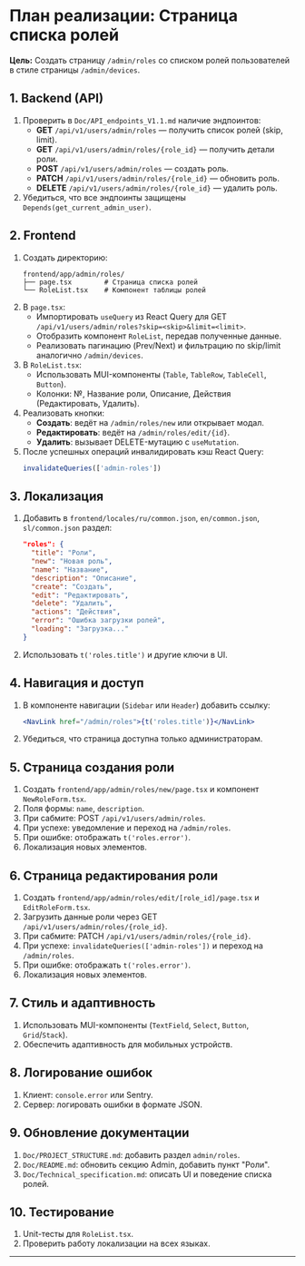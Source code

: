 # План реализации: Страница списка ролей

**Цель:** Создать страницу `/admin/roles` со списком ролей пользователей в стиле страницы `/admin/devices`.

## 1. Backend (API)
1. Проверить в `Doc/API_endpoints_V1.1.md` наличие эндпоинтов:
   - **GET** `/api/v1/users/admin/roles` — получить список ролей (skip, limit).
   - **GET** `/api/v1/users/admin/roles/{role_id}` — получить детали роли.
   - **POST** `/api/v1/users/admin/roles` — создать роль.
   - **PATCH** `/api/v1/users/admin/roles/{role_id}` — обновить роль.
   - **DELETE** `/api/v1/users/admin/roles/{role_id}` — удалить роль.
2. Убедиться, что все эндпоинты защищены `Depends(get_current_admin_user)`.

## 2. Frontend
1. Создать директорию:
   ```
   frontend/app/admin/roles/
   ├── page.tsx        # Страница списка ролей
   └── RoleList.tsx    # Компонент таблицы ролей
   ```
2. В `page.tsx`:
   - Импортировать `useQuery` из React Query для GET `/api/v1/users/admin/roles?skip=<skip>&limit=<limit>`.
   - Отобразить компонент `RoleList`, передав полученные данные.
   - Реализовать пагинацию (Prev/Next) и фильтрацию по skip/limit аналогично `/admin/devices`.
3. В `RoleList.tsx`:
   - Использовать MUI-компоненты (`Table`, `TableRow`, `TableCell`, `Button`).
   - Колонки: №, Название роли, Описание, Действия (Редактировать, Удалить).
4. Реализовать кнопки:
   - **Создать**: ведёт на `/admin/roles/new` или открывает модал.
   - **Редактировать**: ведёт на `/admin/roles/edit/{id}`.
   - **Удалить**: вызывает DELETE-мутацию c `useMutation`.
5. После успешных операций инвалидировать кэш React Query:
   ```js
   invalidateQueries(['admin-roles'])
   ```

## 3. Локализация
1. Добавить в `frontend/locales/ru/common.json`, `en/common.json`, `sl/common.json` раздел:
   ```json
   "roles": {
     "title": "Роли",
     "new": "Новая роль",
     "name": "Название",
     "description": "Описание",
     "create": "Создать",
     "edit": "Редактировать",
     "delete": "Удалить",
     "actions": "Действия",
     "error": "Ошибка загрузки ролей",
     "loading": "Загрузка..."
   }
   ```
2. Использовать `t('roles.title')` и другие ключи в UI.

## 4. Навигация и доступ
1. В компоненте навигации (`Sidebar` или `Header`) добавить ссылку:
   ```jsx
   <NavLink href="/admin/roles">{t('roles.title')}</NavLink>
   ```
2. Убедиться, что страница доступна только администраторам.

## 5. Страница создания роли
1. Создать `frontend/app/admin/roles/new/page.tsx` и компонент `NewRoleForm.tsx`.
2. Поля формы: `name`, `description`.
3. При сабмите: POST `/api/v1/users/admin/roles`.
4. При успехе: уведомление и переход на `/admin/roles`.
5. При ошибке: отображать `t('roles.error')`.
6. Локализация новых элементов.

## 6. Страница редактирования роли
1. Создать `frontend/app/admin/roles/edit/[role_id]/page.tsx` и `EditRoleForm.tsx`.
2. Загрузить данные роли через GET `/api/v1/users/admin/roles/{role_id}`.
3. При сабмите: PATCH `/api/v1/users/admin/roles/{role_id}`.
4. При успехе: `invalidateQueries(['admin-roles'])` и переход на `/admin/roles`.
5. При ошибке: отображать `t('roles.error')`.
6. Локализация новых элементов.

## 7. Стиль и адаптивность
1. Использовать MUI-компоненты (`TextField`, `Select`, `Button`, `Grid`/`Stack`).
2. Обеспечить адаптивность для мобильных устройств.

## 8. Логирование ошибок
1. Клиент: `console.error` или Sentry.
2. Сервер: логировать ошибки в формате JSON.

## 9. Обновление документации
1. `Doc/PROJECT_STRUCTURE.md`: добавить раздел `admin/roles`.
2. `Doc/README.md`: обновить секцию Admin, добавить пункт "Роли".
3. `Doc/Technical_specification.md`: описать UI и поведение списка ролей.

## 10. Тестирование
1. Unit-тесты для `RoleList.tsx`.
2. Проверить работу локализации на всех языках.

---
